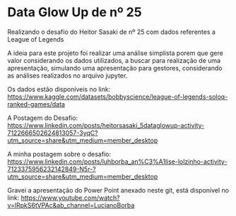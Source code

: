 # Data Glow Up de nº 25
Realizando o desafio do Heitor Sasaki de nº 25 com dados referentes a League of Legends

A ideia para este projeto foi realizar uma análise simplista porem que gere valor considerando os dados utilizados, a buscar para realização de uma apresentação, simulando uma apresentação para gestores, considerando as análises realizados no arquivo jupyter.

Os dados estão disponíveis no link: https://www.kaggle.com/datasets/bobbyscience/league-of-legends-soloq-ranked-games/data

A Postagem do Desafio: https://www.linkedin.com/posts/heitorsasaki_5dataglowup-activity-7122666502624813057-3yqC?utm_source=share&utm_medium=member_desktop

A minha postagem sobre o desafio: https://www.linkedin.com/posts/luhborba_an%C3%A1lise-lolzinho-activity-7123375956232142849-N5r-?utm_source=share&utm_medium=member_desktop

Gravei a apresentação do Power Point anexado neste git, está disponível no link: https://www.youtube.com/watch?v=lRpkS6tVPAc&ab_channel=LucianoBorba
